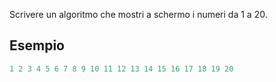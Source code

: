Scrivere un algoritmo che mostri a schermo i numeri da 1 a 20.
  
## Esempio

```cpp
1 2 3 4 5 6 7 8 9 10 11 12 13 14 15 16 17 18 19 20
```